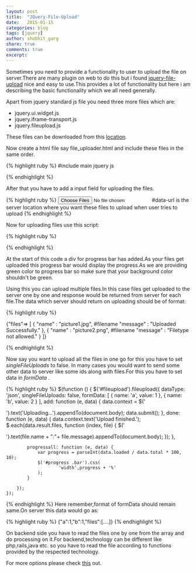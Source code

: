 ```yaml
---
layout: post
title:  "JQuery-File-Upload"
date:   2015-01-15
categories: blog
tags: [jquery] 
author: shobhit_garg
share: true
comments: true
excerpt:
---
```


Sometimes you need to provide a functionality to user to upload the file on server.There are many plugin on web to do this but i found [jquery-file-upload][jfu] nice and easy to use.This provides a lot of functionality but  here i am describing the basic functionality  which we all need generally.


Apart from jquery standard js file you need three more files which are:

* jquery.ui.widget.js
* jquery.iframe-transport.js
* jquery.fileupload.js

These files can be downloaded from this [location][link].

Now create a html file say file_uploader.html and include these files in the same order.

{% highlight ruby %}
#include main jquery js
<script src="/assets/shared/jquery.ui.widget.js"></script>
<script src="/assets/shared/jquery.iframe-transport.js"></script>
<script src="/assets/shared/jquery.fileupload.js"></script>
{% endhighlight %}

After that you have to add a input field for uploading the files.

{% highlight ruby %}
<input id="fileupload" type="file" name="files[]" data-url="/upload-file/" multiple>
#data-url is the server location where you want these files to upload when user tries to upload
{% endhighlight %}

Now for uploading files use this script:

{% highlight ruby %}
<div id="progress" style="position:absolute;width:100px;">
  <div class="bar" style="height:18px;background: green;width: 0%"></div>
</div>


<script>
$(function () {
        $('#fileupload').fileupload({
            dataType: 'json',
            add: function (e, data) {
                data.context = $('<p/>').text('Uploading...').appendTo(document.body);
                data.submit();
            },
            done: function (e, data) {
                data.context.text('Upload finished.');
                $.each(data.result.files, function (index, file) {
                    $('<p/>').text(file.name + ":"+ file.message).appendTo(document.body);
                });
            },

            progressall: function (e, data) {
                var progress = parseInt(data.loaded / data.total * 100, 10);
                $('#progress .bar').css(
                        'width',progress + '%'
                );
            }

        });
    });
</script>
{% endhighlight %}

At the start of this code a div for progress bar has added.As your files get uploaded this progress bar would display the progress.As we are providing green color to progress bar so make sure that your background color shouldn't be green.

Using this you can upload multiple files.In this case files get uploaded to the server one by one and response would be returned from server for each file.The data which server should return on uploading should be of format:

{% highlight ruby %}

{"files"=> [
        {
            "name" : "picture1.jpg", #filename
            "message" : "Uploaded Successfully."
        },
        {
            "name" : "picture2.png", #filename
            "message" : "Filetype not allowed."
        }
    ]}

{% endhighlight %}

Now say you want to upload all the files in one go for this you have to set _singleFileUploads_ to false. In many cases you would want to send some other data to server like some ids along with files.For this you have to set data in _formData_ .

{% highlight ruby %}
 $(function () {
        $('#fileupload').fileupload({
            dataType: 'json',
            singleFileUploads: false,
            formData: [
                {
                    name: 'a',
                    value: 1
                },
                {
                    name: 'b',
                    value: 2
                }
            ],
            add: function (e, data) {
                data.context = $('<p/>').text('Uploading...').appendTo(document.body);
                data.submit();
            },
            done: function (e, data) {
                data.context.text('Upload finished.');
                $.each(data.result.files, function (index, file) {
                    $('<p/>').text(file.name + ":"+ file.message).appendTo(document.body);
                });
            },

            progressall: function (e, data) {
                var progress = parseInt(data.loaded / data.total * 100, 10);
                $('#progress .bar').css(
                        'width',progress + '%'
                );
            }

        });
    });
{% endhighlight %}
Here remember,format of formData should remain same.On server this data would go as:

{% highlight ruby %}
{"a":1,"b":1,"files":[....]}
{% endhighlight %}

On backend side you have to read the files one by one from the array and do processing on it.For backend,technology can be different like php,rails,java etc. so you have to read the file according to functions provided by the respected technology.


For more options please check [this][options] out.

[jfu]: https://github.com/blueimp/jQuery-File-Upload
[link]: https://github.com/blueimp/jQuery-File-Upload/releases
[options]: https://github.com/blueimp/jQuery-File-Upload/wiki/Options

